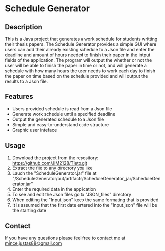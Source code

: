 # Schedule Generator
## Description

This is a Java project that generates a work schedule for students writting their thesis papers. The Schedule Generator provides a simple GUI where users can add their already existing schedule to a Json file and enter the deadline and amount of hours needed to finish their paper in the intput fields of the application. The program will output the whether or not the user will be able to finish the paper in time or not, and will generate a schedule with how many hours the user needs to work each day to finish the paper on time based on the schedule provided and will output the results to a Json file.

## Features
* Users provided schedule is read from a Json file
* Generate work schedule until a specified deadline
* Output the generated schedule to a Json file
* Simple and easy-to-understand code structure
* Graphic user inteface

## Usage
1. Download the project from the repository: https://github.com/JiM2128/Tieto.git
2. Extract the file to any directory you like
3. Lauch the "ScheduleGenerator.jar" file at "/ScheduleGenerator/out/artifacts/ScheduleGenerator_jar/ScheduleGenerator.jar"
4. Enter the required data in the application
5. To see and edit the Json files go to "JSON_files" directory
6. When editing the "Input.json" keep the same formating that is provided
7. It is assumed that the first date entered into the "Input.json" file will be the starting date

## Contact
If you have any questions please feel free to contact me at mince.justas88@gmail.com
